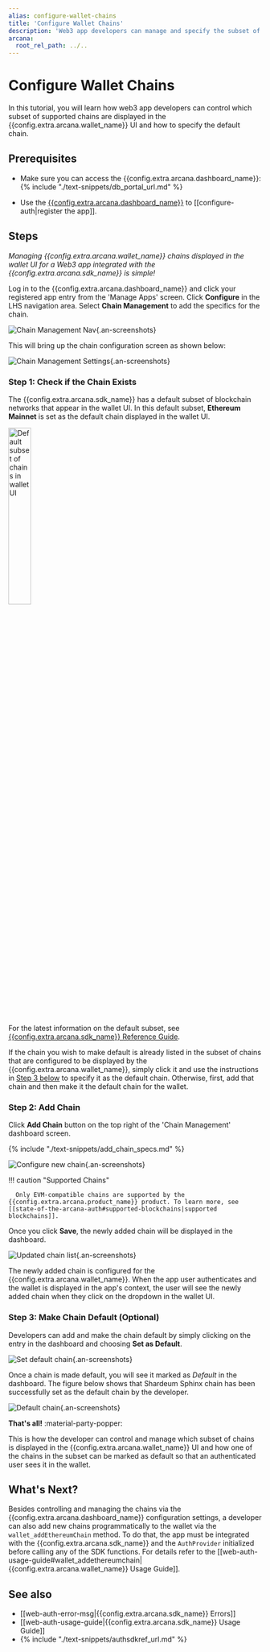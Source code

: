 ```yaml
---
alias: configure-wallet-chains
title: 'Configure Wallet Chains'
description: 'Web3 app developers can manage and specify the subset of supported chains that are displayed out of the box in the wallet and assign one of the chains as the default chain.'
arcana:
  root_rel_path: ../..
---
```


# Configure Wallet Chains

In this tutorial, you will learn how web3 app developers can control which subset of supported chains are displayed in the {{config.extra.arcana.wallet_name}} UI and how to specify the default chain.  

## Prerequisites

* Make sure you can access the {{config.extra.arcana.dashboard_name}}: {% include "./text-snippets/db_portal_url.md" %}

* Use the [{{config.extra.arcana.dashboard_name}}]({{page.meta.arcana.root_rel_path}}/concepts/dashboard.md) to [[configure-auth|register the app]].

## Steps

*Managing {{config.extra.arcana.wallet_name}} chains displayed in the wallet UI for a Web3 app integrated with the {{config.extra.arcana.sdk_name}} is simple!*

Log in to the {{config.extra.arcana.dashboard_name}} and click your registered app entry from the 'Manage Apps' screen. Click **Configure** in the LHS navigation area. Select **Chain Management** to add the specifics for the chain.

![Chain Management Nav](/img/an_db_chains_mngt_nav.png){.an-screenshots}

This will bring up the chain configuration screen as shown below:

![Chain Management Settings](/img/an_db_chain_mngt_options.png){.an-screenshots}

### Step 1: Check if the Chain Exists

The {{config.extra.arcana.sdk_name}} has a default subset of blockchain networks that appear in the wallet UI. In this default subset, **Ethereum Mainnet** is set as the default chain displayed in the wallet UI.

<img src="/img/an_db_default_subset_wallet_chains.gif" width="30%" alt="Default subset of chains in wallet UI"/>

For the latest information on the default subset, see [{{config.extra.arcana.sdk_name}} Reference Guide](https://authsdk-ref-guide.netlify.app/enums/chain).

If the chain you wish to make default is already listed in the subset of chains that are configured to be displayed by the {{config.extra.arcana.wallet_name}}, simply click it and use the instructions in [Step 3 below](#step-3-make-chain-default-optional) to specify it as the default chain. Otherwise, first, add that chain and then make it the default chain for the wallet.

### Step 2: Add Chain

Click **Add Chain** button on the top right of the 'Chain Management' dashboard screen.

{% include "./text-snippets/add_chain_specs.md" %}

![Configure new chain](/img/an_db_configure_new_chain_shardeum.png){.an-screenshots}

!!! caution "Supported Chains"

      Only EVM-compatible chains are supported by the {{config.extra.arcana.product_name}} product. To learn more, see [[state-of-the-arcana-auth#supported-blockchains|supported blockchains]].

Once you click **Save**, the newly added chain will be displayed in the dashboard.

![Updated chain list](/img/an_db_view_updated_chain_list_shardeum.png){.an-screenshots}

The newly added chain is configured for the {{config.extra.arcana.wallet_name}}. When the app user authenticates and the wallet is displayed in the app's context, the user will see the newly added chain when they click on the dropdown in the wallet UI.

### Step 3: Make Chain Default (Optional)

Developers can add and make the chain default by simply clicking on the entry in the dashboard and choosing **Set as Default**. 

![Set default chain](/img/an_db_set_default_chain_shardeum.png){.an-screenshots}

Once a chain is made default, you will see it marked as *Default* in the dashboard. The figure below shows that Shardeum Sphinx chain has been successfully set as the default chain by the developer.

![Default chain](/img/an_db_default_chain_shardeum.png){.an-screenshots}

**That's all!** :material-party-popper:

This is how the developer can control and manage which subset of chains is displayed in the {{config.extra.arcana.wallet_name}} UI and how one of the chains in the subset can be marked as default so that an authenticated user sees it in the wallet.

## What's Next?

Besides controlling and managing the chains via the {{config.extra.arcana.dashboard_name}} configuration settings, a developer can also add new chains programmatically to the wallet via the `wallet_addEthereumChain` method. To do that, the app must be integrated with the {{config.extra.arcana.sdk_name}} and the `AuthProvider` initialized before calling any of the SDK functions. For details refer to the [[web-auth-usage-guide#wallet_addethereumchain|{{config.extra.arcana.wallet_name}} Usage Guide]].

## See also

* [[web-auth-error-msg|{{config.extra.arcana.sdk_name}} Errors]]
* [[web-auth-usage-guide|{{config.extra.arcana.sdk_name}} Usage Guide]]
* {% include "./text-snippets/authsdkref_url.md" %}
